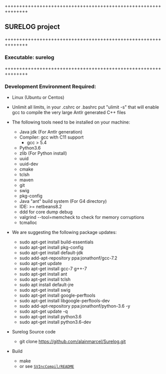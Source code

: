 ++++++++++++++++++++++++++++++++++++++++++++++++++++++++++++++
## SURELOG project
++++++++++++++++++++++++++++++++++++++++++++++++++++++++++++++
### Executable: surelog
++++++++++++++++++++++++++++++++++++++++++++++++++++++++++++++

### Development Environment Required:

* Linux (Ubuntu or Centos)

* Unlimit all limits, in your .cshrc or .bashrc put "ulimit -s"
  that will enable gcc to compile the very large Antlr generated C++ files

* The following tools need to be installed on your machine:
  * Java jdk (For Antlr generation)
  * Compiler: gcc with C11 support
    * gcc > 5.4
  * Python3.6
  * zlib (For Python install)
  * uuid
  * uuid-dev
  * cmake
  * tclsh
  * maven
  * git
  * swig
  * pkg-config
  * Java "ant" build system (For G4 directory)
  * IDE: >= netbeans8.2
  * ddd for core dump debug
  * valgrind --tool=memcheck to check for memory corruptions
  * tcmalloc

* We are suggesting the following package updates:
  * sudo apt-get install build-essentials
  * sudo apt-get install pkg-config
  * sudo apt-get install default-jdk
  * sudo add-apt-repository ppa:jonathonf/gcc-7.2
  * sudo apt-get update
  * sudo apt-get install gcc-7 g++-7	
  * sudo apt-get install ant
  * sudo apt-get install tclsh
  * sudo apt install default-jre
  * sudo apt-get install swig
  * sudo apt-get install google-perftools
  * sudo apt-get install libgoogle-perftools-dev
  * sudo add-apt-repository ppa:jonathonf/python-3.6 -y
  * sudo apt-get update -q
  * sudo apt-get install python3.6
  * sudo apt-get install python3.6-dev

* Surelog Source code
  * git clone https://github.com/alainmarcel/Surelog.git

* Build
  * make
  * or see [`SVIncCompil/README`](./SVIncCompil/README.md)
  